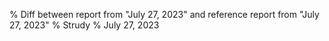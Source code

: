 % Diff between report from "July 27, 2023" and reference report from "July 27, 2023"
% Strudy
% July 27, 2023


